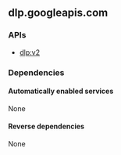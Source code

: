 ## dlp.googleapis.com

### APIs

* [ dlp:v2 ]( https://dlp.googleapis.com/$discovery/rest?version=v2 )

### Dependencies

#### Automatically enabled services

None

#### Reverse dependencies

None
